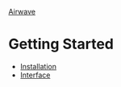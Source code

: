 [Airwave](./airwave.md)

# Getting Started

- [Installation](./getting-started/installation.md)
- [Interface](./getting-started/interface.md)
